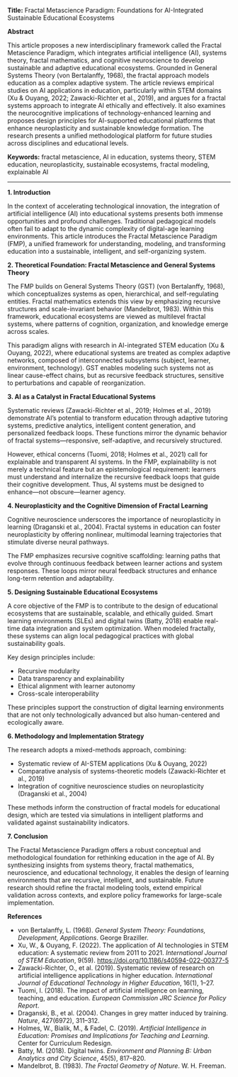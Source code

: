 **Title:**
Fractal Metascience Paradigm: Foundations for AI-Integrated Sustainable Educational Ecosystems

**Abstract**

This article proposes a new interdisciplinary framework called the Fractal Metascience Paradigm, which integrates artificial intelligence (AI), systems theory, fractal mathematics, and cognitive neuroscience to develop sustainable and adaptive educational ecosystems. Grounded in General Systems Theory (von Bertalanffy, 1968), the fractal approach models education as a complex adaptive system. The article reviews empirical studies on AI applications in education, particularly within STEM domains (Xu & Ouyang, 2022; Zawacki-Richter et al., 2019), and argues for a fractal systems approach to integrate AI ethically and effectively. It also examines the neurocognitive implications of technology-enhanced learning and proposes design principles for AI-supported educational platforms that enhance neuroplasticity and sustainable knowledge formation. The research presents a unified methodological platform for future studies across disciplines and educational levels.

**Keywords:** fractal metascience, AI in education, systems theory, STEM education, neuroplasticity, sustainable ecosystems, fractal modeling, explainable AI

---

**1. Introduction**

In the context of accelerating technological innovation, the integration of artificial intelligence (AI) into educational systems presents both immense opportunities and profound challenges. Traditional pedagogical models often fail to adapt to the dynamic complexity of digital-age learning environments. This article introduces the Fractal Metascience Paradigm (FMP), a unified framework for understanding, modeling, and transforming education into a sustainable, intelligent, and self-organizing system.

**2. Theoretical Foundation: Fractal Metascience and General Systems Theory**

The FMP builds on General Systems Theory (GST) (von Bertalanffy, 1968), which conceptualizes systems as open, hierarchical, and self-regulating entities. Fractal mathematics extends this view by emphasizing recursive structures and scale-invariant behavior (Mandelbrot, 1983). Within this framework, educational ecosystems are viewed as multilevel fractal systems, where patterns of cognition, organization, and knowledge emerge across scales.

This paradigm aligns with research in AI-integrated STEM education (Xu & Ouyang, 2022), where educational systems are treated as complex adaptive networks, composed of interconnected subsystems (subject, learner, environment, technology). GST enables modeling such systems not as linear cause-effect chains, but as recursive feedback structures, sensitive to perturbations and capable of reorganization.

**3. AI as a Catalyst in Fractal Educational Systems**

Systematic reviews (Zawacki-Richter et al., 2019; Holmes et al., 2019) demonstrate AI’s potential to transform education through adaptive tutoring systems, predictive analytics, intelligent content generation, and personalized feedback loops. These functions mirror the dynamic behavior of fractal systems—responsive, self-adaptive, and recursively structured.

However, ethical concerns (Tuomi, 2018; Holmes et al., 2021) call for explainable and transparent AI systems. In the FMP, explainability is not merely a technical feature but an epistemological requirement: learners must understand and internalize the recursive feedback loops that guide their cognitive development. Thus, AI systems must be designed to enhance—not obscure—learner agency.

**4. Neuroplasticity and the Cognitive Dimension of Fractal Learning**

Cognitive neuroscience underscores the importance of neuroplasticity in learning (Draganski et al., 2004). Fractal systems in education can foster neuroplasticity by offering nonlinear, multimodal learning trajectories that stimulate diverse neural pathways.

The FMP emphasizes recursive cognitive scaffolding: learning paths that evolve through continuous feedback between learner actions and system responses. These loops mirror neural feedback structures and enhance long-term retention and adaptability.

**5. Designing Sustainable Educational Ecosystems**

A core objective of the FMP is to contribute to the design of educational ecosystems that are sustainable, scalable, and ethically guided. Smart learning environments (SLEs) and digital twins (Batty, 2018) enable real-time data integration and system optimization. When modeled fractally, these systems can align local pedagogical practices with global sustainability goals.

Key design principles include:
- Recursive modularity
- Data transparency and explainability
- Ethical alignment with learner autonomy
- Cross-scale interoperability

These principles support the construction of digital learning environments that are not only technologically advanced but also human-centered and ecologically aware.

**6. Methodology and Implementation Strategy**

The research adopts a mixed-methods approach, combining:
- Systematic review of AI-STEM applications (Xu & Ouyang, 2022)
- Comparative analysis of systems-theoretic models (Zawacki-Richter et al., 2019)
- Integration of cognitive neuroscience studies on neuroplasticity (Draganski et al., 2004)

These methods inform the construction of fractal models for educational design, which are tested via simulations in intelligent platforms and validated against sustainability indicators.

**7. Conclusion**

The Fractal Metascience Paradigm offers a robust conceptual and methodological foundation for rethinking education in the age of AI. By synthesizing insights from systems theory, fractal mathematics, neuroscience, and educational technology, it enables the design of learning environments that are recursive, intelligent, and sustainable. Future research should refine the fractal modeling tools, extend empirical validation across contexts, and explore policy frameworks for large-scale implementation.

**References**
- von Bertalanffy, L. (1968). *General System Theory: Foundations, Development, Applications*. George Braziller.
- Xu, W., & Ouyang, F. (2022). The application of AI technologies in STEM education: A systematic review from 2011 to 2021. *International Journal of STEM Education*, 9(59). https://doi.org/10.1186/s40594-022-00377-5
- Zawacki-Richter, O., et al. (2019). Systematic review of research on artificial intelligence applications in higher education. *International Journal of Educational Technology in Higher Education*, 16(1), 1–27.
- Tuomi, I. (2018). The impact of artificial intelligence on learning, teaching, and education. *European Commission JRC Science for Policy Report*.
- Draganski, B., et al. (2004). Changes in grey matter induced by training. *Nature*, 427(6972), 311–312.
- Holmes, W., Bialik, M., & Fadel, C. (2019). *Artificial Intelligence in Education: Promises and Implications for Teaching and Learning*. Center for Curriculum Redesign.
- Batty, M. (2018). Digital twins. *Environment and Planning B: Urban Analytics and City Science*, 45(5), 817–820.
- Mandelbrot, B. (1983). *The Fractal Geometry of Nature*. W. H. Freeman.

